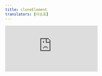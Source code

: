 ```yaml
---
title: cloneElement
translators: [이승효]
---
```


<iframe 
  style={{aspectRatio: 1.7778, width: '100%'}} 
  src="https://www.youtube.com/embed/playlist?list=PLjQV3hketAJkh6BEl0n4PDS_2fBd0cS9v&index=72&start=775"
  title="YouTube video player" 
  frameBorder="0" 
/>

<Pitfall>

Using `cloneElement` is uncommon and can lead to fragile code. [See common alternatives.](#alternatives)
<Trans>`cloneElement`를 사용하는 것은 일반적이지 않으며 취약한 코드를 초래할 수 있습니다. [일반적인 대안](#alternatives)을 살펴보세요.</Trans>

</Pitfall>

<Intro>

`cloneElement` lets you create a new React element using another element as a starting point.
<Trans>`cloneElement`를 사용하면 다른 엘리먼트를 시작점으로 사용하여 새로운 React 엘리먼트를 생성할 수 있습니다.</Trans>

```js
const clonedElement = cloneElement(element, props, ...children)
```

</Intro>

<InlineToc />

---

## Reference<Trans>참조</Trans> {/*reference*/}

### `cloneElement(element, props, ...children)` {/*cloneelement*/}

Call `cloneElement` to create a React element based on the `element`, but with different `props` and `children`:
<Trans>`cloneElement`를 호출하면 `element`를 기반으로 별도의 `props` 및 `children`를 갖는 React 엘리먼트를 생성합니다:</Trans>

```js
import { cloneElement } from 'react';

// ...
const clonedElement = cloneElement(
  <Row title="Cabbage">
    Hello
  </Row>,
  { isHighlighted: true },
  'Goodbye'
);

console.log(clonedElement); // <Row title="Cabbage">Goodbye</Row>
```

[See more examples below.](#usage)
<Trans>[아래에서 더 많은 예시를 확인하세요.](#usage)</Trans>

#### Parameters<Trans>매개변수</Trans> {/*parameters*/}

* `element`: The `element` argument must be a valid React element. For example, it could be a JSX node like `<Something />`, the result of calling [`createElement`](/reference/react/createElement), or the result of another `cloneElement` call.
<Trans>`element`: `element` 인수는 유효한 React 엘리먼트여야 합니다. 예를 들어, `<Something />`과 같은 JSX 노드, [`createElement`](/reference/react/createElement)를 호출한 결과, 또는 다른 `cloneElement` 호출의 결과일 수 있습니다.</Trans>

* `props`: The `props` argument must either be an object or `null`. If you pass `null`, the cloned element will retain all of the original `element.props`. Otherwise, for every prop in the `props` object, the returned element will "prefer" the value from `props` over the value from `element.props`. The rest of the props will be filled from the original `element.props`. If you pass `props.key` or `props.ref`, they will replace the original ones.
<Trans>`props`: props 인수는 객체이거나 `null`이어야 합니다. `null`을 전달하면 복제된 엘리먼트는 원본 `element.props`를 모두 유지합니다. 반대로 `null`이 아닐 경우에는, 반환된 엘리먼트는 `props`객체의 모든 prop에 대해 `element.props`의 값보다 `props`의 값을 "우선"합니다. 나머지 prop들은 원본 `element.props`에서 채워집니다. `props.key` 또는 `props.ref`를 전달하면 원래 값을 대체합니다.</Trans>

* **optional** `...children`: Zero or more child nodes. They can be any React nodes, including React elements, strings, numbers, [portals](/reference/react-dom/createPortal), empty nodes (`null`, `undefined`, `true`, and `false`), and arrays of React nodes. If you don't pass any `...children` arguments, the original `element.props.children` will be preserved.
<Trans>**선택적** `...children` : 0개 이상의 자식 노드. 자식 노드는 React 엘리먼트, 문자열, 숫자, [portals](/reference/react-dom/createPortal), 빈 노드(`null`, `undefined`, `true`, `false`), React 노드의 배열을 포함한 모든 React 노드가 될 수 있습니다. `...children` 인수를 전달하지 않으면 원래의 `element.props.children`이 보존됩니다.</Trans>

#### Returns<Trans>반환값</Trans> {/*returns*/}

`cloneElement` returns a React element object with a few properties:
<Trans>`cloneElement`는 몇 가지 속성을 가진 React 엘리먼트 객체를 반환합니다:</Trans>

* `type`: Same as `element.type`.
<Trans>`type`: `element.type`과 동일합니다.</Trans>

* `props`: The result of shallowly merging `element.props` with the overriding `props` you have passed.
<Trans>`props`: 재정의되어 전달된 `props`와 `element.props`를 얕게 병합한 결과입니다.</Trans>

* `ref`: The original `element.ref`, unless it was overridden by `props.ref`.
<Trans>`ref`: `props.ref`로 재정의되지 않은 경우 원본 `element.ref`.</Trans>

* `key`: The original `element.key`, unless it was overridden by `props.key`.
<Trans>`key`: `props.key`로 재정의되지 않은 경우 원본 `element.key`.</Trans>

Usually, you'll return the element from your component or make it a child of another element. Although you may read the element's properties, it's best to treat every element as opaque after it's created, and only render it.
<Trans>일반적으로 컴포넌트에서 엘리먼트를 반환하거나 다른 엘리먼트의 자식으로 만듭니다. 엘리먼트의 프로퍼티를 읽을 수는 있지만, 생성된 후에는 모든 엘리먼트를 불명확하게 처리하고 렌더링만 하는 것이 가장 좋습니다.</Trans>

#### Caveats<Trans>주의사항</Trans> {/*caveats*/}

* Cloning an element **does not modify the original element.**
<Trans>엘리먼트를 복제해도 **원본 엘리먼트는 수정되지 않습니다.**</Trans>

* You should only **pass children as multiple arguments to `cloneElement` if they are all statically known,** like `cloneElement(element, null, child1, child2, child3)`. If your children are dynamic, pass the entire array as the third argument: `cloneElement(element, null, listItems)`. This ensures that React will [warn you about missing `key`s](/learn/rendering-lists#keeping-list-items-in-order-with-key) for any dynamic lists. For static lists this is not necessary because they never reorder.
<Trans>자식은 `cloneElement(element, null, child1, child2, child3)`와 같이 **모두 정적으로 알려진 경우에 한해서만 여러 개의 인수로 `cloneElement`에 전달**해야 합니다. 자식들이 동적인 경우, 다음과 같이 세 번째 인자로 전체 배열을 전달하세요: `cloneElement(element, null, listItems)`. 이렇게 하면 React는 동적 리스트를 상정하여 [누락된 `key`에 대해 경고](/learn/rendering-lists#keeping-list-items-in-order-with-key)합니다. 정적 리스트의 경우 순서가 바뀌지 않으므로 `key`는 필요하지 않습니다.</Trans>

* `cloneElement` makes it harder to trace the data flow, so **try the [alternatives](#alternatives) instead.**
<Trans>`cloneElement`를 사용하면 데이터 흐름을 추적하기가 더 어려워지므로 대신 **[다른 방법](#alternatives)을 사용해 보세요.**</Trans>

---

## Usage<Trans>사용법</Trans> {/*usage*/}

### Overriding props of an element<Trans>엘리먼트의 props 재정의</Trans> {/*overriding-props-of-an-element*/}

To override the props of some <CodeStep step={1}>React element</CodeStep>, pass it to `cloneElement` with the <CodeStep step={2}>props you want to override</CodeStep>:
<Trans>일부 <CodeStep step={1}>React 엘리먼트</CodeStep>의 props를 재정의하려면, <CodeStep step={2}>재정의하려는 props와 함께</CodeStep> `cloneElement`에 <CodeStep step={2}>전달</CodeStep>하세요:</Trans>

```js [[1, 5, "<Row title=\\"Cabbage\\" />"], [2, 6, "{ isHighlighted: true }"], [3, 4, "clonedElement"]]
import { cloneElement } from 'react';

// ...
const clonedElement = cloneElement(
  <Row title="Cabbage" />,
  { isHighlighted: true }
);
```

Here, the resulting <CodeStep step={3}>cloned element</CodeStep> will be `<Row title="Cabbage" isHighlighted={true} />`.
<Trans>여기서 <CodeStep step={3}>복제된 엘리먼트</CodeStep>의 결과는 `<Row title="Cabbage" isHighlighted={true} />`입니다.</Trans>

**Let's walk through an example to see when it's useful.**
<Trans>**언제 이것이 유용한지 예제를 통해 살펴보겠습니다.**</Trans>

Imagine a `List` component that renders its [`children`](/learn/passing-props-to-a-component#passing-jsx-as-children) as a list of selectable rows with a "Next" button that changes which row is selected. The `List` component needs to render the selected `Row` differently, so it clones every `<Row>` child that it has received, and adds an extra `isHighlighted: true` or `isHighlighted: false` prop:
<Trans>선택된 행을 변경하는 "Next" 버튼이 있는 행의 목록을 자식으로 렌더링하는 `List` 컴포넌트를 상상해 보세요. `List` 컴포넌트는 선택된 `Row`를 다르게 렌더링해야 하므로 전달된 모든 `<Row>` 의 자식을 복제하고 `isHighlighted: true` 또는 `isHighlighted: false` prop을 추가합니다:</Trans>

```js {6-8}
export default function List({ children }) {
  const [selectedIndex, setSelectedIndex] = useState(0);
  return (
    <div className="List">
      {Children.map(children, (child, index) =>
        cloneElement(child, {
          isHighlighted: index === selectedIndex 
        })
      )}
```

Let's say the original JSX received by `List` looks like this:
<Trans>`List`가 전달받은 원본 JSX가 다음과 같다고 가정해 보겠습니다:</Trans>

```js {2-4}
<List>
  <Row title="Cabbage" />
  <Row title="Garlic" />
  <Row title="Apple" />
</List>
```

By cloning its children, the `List` can pass extra information to every `Row` inside. The result looks like this:
<Trans>`List`는 자식을 복제하여 내부의 모든 `Row`에 추가 정보를 전달할 수 있습니다. 결과는 다음과 같습니다:</Trans>

```js {4,8,12}
<List>
  <Row
    title="Cabbage"
    isHighlighted={true} 
  />
  <Row
    title="Garlic"
    isHighlighted={false} 
  />
  <Row
    title="Apple"
    isHighlighted={false} 
  />
</List>
```

Notice how pressing "Next" updates the state of the `List`, and highlights a different row:
<Trans>"다음"을 누르면 `List`의 state가 업데이트되고 다른 행이 강조 표시되는 것을 확인할 수 있습니다:</Trans>

<Sandpack>

```js
import List from './List.js';
import Row from './Row.js';
import { products } from './data.js';

export default function App() {
  return (
    <List>
      {products.map(product =>
        <Row
          key={product.id}
          title={product.title} 
        />
      )}
    </List>
  );
}
```

```js List.js active
import { Children, cloneElement, useState } from 'react';

export default function List({ children }) {
  const [selectedIndex, setSelectedIndex] = useState(0);
  return (
    <div className="List">
      {Children.map(children, (child, index) =>
        cloneElement(child, {
          isHighlighted: index === selectedIndex 
        })
      )}
      <hr />
      <button onClick={() => {
        setSelectedIndex(i =>
          (i + 1) % Children.count(children)
        );
      }}>
        Next
      </button>
    </div>
  );
}
```

```js Row.js
export default function Row({ title, isHighlighted }) {
  return (
    <div className={[
      'Row',
      isHighlighted ? 'RowHighlighted' : ''
    ].join(' ')}>
      {title}
    </div>
  );
}
```

```js data.js
export const products = [
  { title: 'Cabbage', id: 1 },
  { title: 'Garlic', id: 2 },
  { title: 'Apple', id: 3 },
];
```

```css
.List {
  display: flex;
  flex-direction: column;
  border: 2px solid grey;
  padding: 5px;
}

.Row {
  border: 2px dashed black;
  padding: 5px;
  margin: 5px;
}

.RowHighlighted {
  background: #ffa;
}

button {
  height: 40px;
  font-size: 20px;
}
```

</Sandpack>

To summarize, the `List` cloned the `<Row />` elements it received and added an extra prop to them.
<Trans>요약하자면, `List`는 수신한 `<Row />` 엘리먼트를 복제하고 여기에 별도의 prop을 추가했습니다.</Trans>

<Pitfall>

Cloning children makes it hard to tell how the data flows through your app. Try one of the [alternatives.](#alternatives)
<Trans>자식을 복제하면 앱에서 데이터가 어떻게 흘러가는지 알기 어렵습니다. [대안](#alternatives) 중 하나를 사용해 보세요.</Trans>

</Pitfall>

---

## Alternatives<Trans>대안</Trans> {/*alternatives*/}

### Passing data with a render prop<Trans>렌더링 props로 데이터 전달하기</Trans> {/*passing-data-with-a-render-prop*/}

Instead of using `cloneElement`, consider accepting a *render prop* like `renderItem`. Here, `List` receives `renderItem` as a prop. `List` calls `renderItem` for every item and passes `isHighlighted` as an argument: 
<Trans>`cloneElement`를 사용하는 대신 `renderItem`과 같은 *렌더링 prop*를 받아들이는 것을 고려해 보세요. 여기서 `List`는 렌더링 prop로 `renderItem`을 받습니다. `List`는 모든 항목에 대해 `renderItem`을 호출하고 `isHighlighted`를 인수로 전달합니다:</Trans>

```js {1,7}
export default function List({ items, renderItem }) {
  const [selectedIndex, setSelectedIndex] = useState(0);
  return (
    <div className="List">
      {items.map((item, index) => {
        const isHighlighted = index === selectedIndex;
        return renderItem(item, isHighlighted);
      })}
```

The `renderItem` prop is called a "render prop" because it's a prop that specifies how to render something. For example, you can pass a `renderItem` implementation that renders a `<Row>` with the given `isHighlighted` value:
<Trans>`renderItem` prop은 렌더링 방법을 지정하는 prop이기 때문에 "render prop"라고 부릅니다. 예를 들어, 주어진 `isHighlighted` 값으로 `<Row>`를 렌더링하는 `renderItem` 구현을 전달할 수 있습니다:</Trans>

```js {3,7}
<List
  items={products}
  renderItem={(product, isHighlighted) =>
    <Row
      key={product.id}
      title={product.title}
      isHighlighted={isHighlighted}
    />
  }
/>
```

The end result is the same as with `cloneElement`:
<Trans>최종 결과는 `cloneElement`와 동일합니다:</Trans>

```js {4,8,12}
<List>
  <Row
    title="Cabbage"
    isHighlighted={true} 
  />
  <Row
    title="Garlic"
    isHighlighted={false} 
  />
  <Row
    title="Apple"
    isHighlighted={false} 
  />
</List>
```

However, you can clearly trace where the `isHighlighted` value is coming from.
<Trans>하지만, `cloneElement`와 달리 `isHighlighted` 값의 출처를 명확하게 추적할 수 있습니다.</Trans>

<Sandpack>

```js
import List from './List.js';
import Row from './Row.js';
import { products } from './data.js';

export default function App() {
  return (
    <List
      items={products}
      renderItem={(product, isHighlighted) =>
        <Row
          key={product.id}
          title={product.title}
          isHighlighted={isHighlighted}
        />
      }
    />
  );
}
```

```js List.js active
import { useState } from 'react';

export default function List({ items, renderItem }) {
  const [selectedIndex, setSelectedIndex] = useState(0);
  return (
    <div className="List">
      {items.map((item, index) => {
        const isHighlighted = index === selectedIndex;
        return renderItem(item, isHighlighted);
      })}
      <hr />
      <button onClick={() => {
        setSelectedIndex(i =>
          (i + 1) % items.length
        );
      }}>
        Next
      </button>
    </div>
  );
}
```

```js Row.js
export default function Row({ title, isHighlighted }) {
  return (
    <div className={[
      'Row',
      isHighlighted ? 'RowHighlighted' : ''
    ].join(' ')}>
      {title}
    </div>
  );
}
```

```js data.js
export const products = [
  { title: 'Cabbage', id: 1 },
  { title: 'Garlic', id: 2 },
  { title: 'Apple', id: 3 },
];
```

```css
.List {
  display: flex;
  flex-direction: column;
  border: 2px solid grey;
  padding: 5px;
}

.Row {
  border: 2px dashed black;
  padding: 5px;
  margin: 5px;
}

.RowHighlighted {
  background: #ffa;
}

button {
  height: 40px;
  font-size: 20px;
}
```

</Sandpack>

This pattern is preferred to `cloneElement` because it is more explicit.
<Trans>이 패턴은 더 명시적이므로 `cloneElement`보다 선호됩니다.</Trans>

---

### Passing data through context<Trans>Context를 통해 데이터 전달하기</Trans> {/*passing-data-through-context*/}

Another alternative to `cloneElement` is to [pass data through context.](/learn/passing-data-deeply-with-context)
<Trans>`cloneElement`의 또 다른 대안은 [context를 통해 데이터를 전달하는 것입니다.](/learn/passing-data-deeply-with-context)</Trans>

For example, you can call [`createContext`](/reference/react/createContext) to define a `HighlightContext`:
<Trans>예를 들어, [`createContext`](/reference/react/createContext)를 호출하여 `HighlightContext`를 정의할 수 있습니다:</Trans>

```js
export const HighlightContext = createContext(false);
```

Your `List` component can wrap every item it renders into a `HighlightContext` provider:
<Trans>`List` 컴포넌트는 렌더링하는 모든 항목을 `HighlightContext` provider로 감쌀 수 있습니다:</Trans>

```js {8,10}
export default function List({ items, renderItem }) {
  const [selectedIndex, setSelectedIndex] = useState(0);
  return (
    <div className="List">
      {items.map((item, index) => {
        const isHighlighted = index === selectedIndex;
        return (
          <HighlightContext.Provider key={item.id} value={isHighlighted}>
            {renderItem(item)}
          </HighlightContext.Provider>
        );
      })}
```

With this approach, `Row` does not need to receive an `isHighlighted` prop at all. Instead, it reads the context:
<Trans>이 방법을 사용하면 `Row`는 `isHighlighted` prop를 전혀 전달받을 필요가 없습니다. 대신 context를 읽습니다:</Trans>

```js Row.js {2}
export default function Row({ title }) {
  const isHighlighted = useContext(HighlightContext);
  // ...
```

This allows the calling component to not know or worry about passing `isHighlighted` to `<Row>`:
<Trans>이렇게 하면 호출 컴포넌트가 `<Row>`에 `isHighlighted`를 전달하는 것에 대해 알 필요도 없고, 걱정하지 않아도 됩니다:</Trans>

```js {4}
<List
  items={products}
  renderItem={product =>
    <Row title={product.title} />
  }
/>
```

Instead, `List` and `Row` coordinate the highlighting logic through context.
<Trans>대신 `List`와 `Row`는 context를 통해 강조 표시 로직을 조정합니다.</Trans>

<Sandpack>

```js
import List from './List.js';
import Row from './Row.js';
import { products } from './data.js';

export default function App() {
  return (
    <List
      items={products}
      renderItem={(product) =>
        <Row title={product.title} />
      }
    />
  );
}
```

```js List.js active
import { useState } from 'react';
import { HighlightContext } from './HighlightContext.js';

export default function List({ items, renderItem }) {
  const [selectedIndex, setSelectedIndex] = useState(0);
  return (
    <div className="List">
      {items.map((item, index) => {
        const isHighlighted = index === selectedIndex;
        return (
          <HighlightContext.Provider
            key={item.id}
            value={isHighlighted}
          >
            {renderItem(item)}
          </HighlightContext.Provider>
        );
      })}
      <hr />
      <button onClick={() => {
        setSelectedIndex(i =>
          (i + 1) % items.length
        );
      }}>
        Next
      </button>
    </div>
  );
}
```

```js Row.js
import { useContext } from 'react';
import { HighlightContext } from './HighlightContext.js';

export default function Row({ title }) {
  const isHighlighted = useContext(HighlightContext);
  return (
    <div className={[
      'Row',
      isHighlighted ? 'RowHighlighted' : ''
    ].join(' ')}>
      {title}
    </div>
  );
}
```

```js HighlightContext.js
import { createContext } from 'react';

export const HighlightContext = createContext(false);
```

```js data.js
export const products = [
  { title: 'Cabbage', id: 1 },
  { title: 'Garlic', id: 2 },
  { title: 'Apple', id: 3 },
];
```

```css
.List {
  display: flex;
  flex-direction: column;
  border: 2px solid grey;
  padding: 5px;
}

.Row {
  border: 2px dashed black;
  padding: 5px;
  margin: 5px;
}

.RowHighlighted {
  background: #ffa;
}

button {
  height: 40px;
  font-size: 20px;
}
```

</Sandpack>

[Learn more about passing data through context.](/reference/react/useContext#passing-data-deeply-into-the-tree)
<Trans>[context를 통한 데이터 전달에 대해 자세히 알아보세요.](/reference/react/useContext#passing-data-deeply-into-the-tree)</Trans>

---

### Extracting logic into a custom Hook<Trans>로직을 커스텀 훅으로 추출하기</Trans> {/*extracting-logic-into-a-custom-hook*/}

Another approach you can try is to extract the "non-visual" logic into your own Hook, and use the information returned by your Hook to decide what to render. For example, you could write a `useList` custom Hook like this:
<Trans>시도해 볼 수 있는 또 다른 접근 방식은 "비시각적" 로직을 자신만의 Hook으로 추출하고, Hook에서 반환된 정보를 사용하여 렌더링할 내용을 결정하는 것입니다. 예를 들어, 다음과 같이 커스텀 훅 `useList`를 작성할 수 있습니다:</Trans>

```js
import { useState } from 'react';

export default function useList(items) {
  const [selectedIndex, setSelectedIndex] = useState(0);

  function onNext() {
    setSelectedIndex(i =>
      (i + 1) % items.length
    );
  }

  const selected = items[selectedIndex];
  return [selected, onNext];
}
```

Then you could use it like this:
<Trans>그러면 다음과 같이 사용할 수 있습니다:</Trans>

```js {2,9,13}
export default function App() {
  const [selected, onNext] = useList(products);
  return (
    <div className="List">
      {products.map(product =>
        <Row
          key={product.id}
          title={product.title}
          isHighlighted={selected === product}
        />
      )}
      <hr />
      <button onClick={onNext}>
        Next
      </button>
    </div>
  );
}
```

The data flow is explicit, but the state is inside the `useList` custom Hook that you can use from any component:
<Trans>데이터 흐름은 명시적이지만 state는 모든 컴포넌트에서 사용할 수 있는 커스텀 훅 `useList` 안에 있습니다:</Trans>

<Sandpack>

```js
import Row from './Row.js';
import useList from './useList.js';
import { products } from './data.js';

export default function App() {
  const [selected, onNext] = useList(products);
  return (
    <div className="List">
      {products.map(product =>
        <Row
          key={product.id}
          title={product.title}
          isHighlighted={selected === product}
        />
      )}
      <hr />
      <button onClick={onNext}>
        Next
      </button>
    </div>
  );
}
```

```js useList.js
import { useState } from 'react';

export default function useList(items) {
  const [selectedIndex, setSelectedIndex] = useState(0);

  function onNext() {
    setSelectedIndex(i =>
      (i + 1) % items.length
    );
  }

  const selected = items[selectedIndex];
  return [selected, onNext];
}
```

```js Row.js
export default function Row({ title, isHighlighted }) {
  return (
    <div className={[
      'Row',
      isHighlighted ? 'RowHighlighted' : ''
    ].join(' ')}>
      {title}
    </div>
  );
}
```

```js data.js
export const products = [
  { title: 'Cabbage', id: 1 },
  { title: 'Garlic', id: 2 },
  { title: 'Apple', id: 3 },
];
```

```css
.List {
  display: flex;
  flex-direction: column;
  border: 2px solid grey;
  padding: 5px;
}

.Row {
  border: 2px dashed black;
  padding: 5px;
  margin: 5px;
}

.RowHighlighted {
  background: #ffa;
}

button {
  height: 40px;
  font-size: 20px;
}
```

</Sandpack>

This approach is particularly useful if you want to reuse this logic between different components.
<Trans>이 접근 방식은 다른 컴포넌트 간에 이 로직을 재사용하려는 경우에 특히 유용합니다.</Trans>